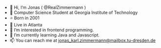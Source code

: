 - 👋 Hi, I’m Jonas ( @RealZimmermann )
- 🏫 Computer Science Student at Georgia Institute of Technology
- ⭐ Born in 2001
- 🌇 Live in Atlanta
- 👀 I’m interested in frontend programming.
- 🌱 I’m currently learning Java and Javascript.
- 📫 You can reach me at jonas_karl.zimmermann@mailbox.tu-dresden.de

<!---
RealZimmmermann/RealZimmermann is a ✨ special ✨ repository because its `README.md` (this file) appears on your GitHub profile.
You can click the Preview link to take a look at your changes.
--->
